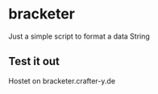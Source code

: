 # bracketer
Just a simple script to format a data String

## Test it out
Hostet on bracketer.crafter-y.de
